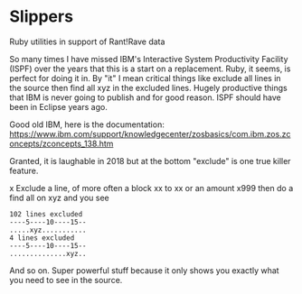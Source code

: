 # Slippers
Ruby utilities in support of Rant!Rave data

So many times I have missed IBM's Interactive System Productivity Facility (ISPF) over the years 
that this is a start on a replacement. Ruby, it seems, is perfect for doing it in. By "it" I mean
critical things like exclude all lines in the source then find all xyz in the excluded lines. Hugely
productive things that IBM is never going to publish and for good reason. ISPF should have been in 
Eclipse years ago.

Good old IBM, here is the documentation:
https://www.ibm.com/support/knowledgecenter/zosbasics/com.ibm.zos.zconcepts/zconcepts_138.htm

Granted, it is laughable in 2018 but at the bottom "exclude" is one true killer feature.

x Exclude a line, of more often a block xx to xx or an amount x999
then do a find all on xyz and you see

    102 lines excluded
    ----5----10----15--
    .....xyz...........
    4 lines excluded
    ----5----10----15--
    ..............xyz..

And so on. Super powerful stuff because it only shows you exactly what you need to see in the source.
